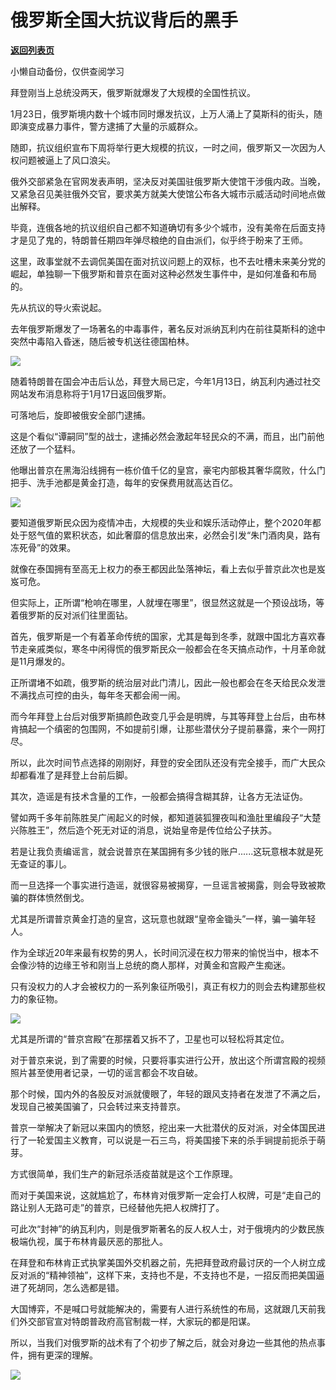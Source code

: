 # 俄罗斯全国大抗议背后的黑手

[**返回列表页**](/gzh/政事堂2019)

小懒自动备份，仅供查阅学习

拜登刚当上总统没两天，俄罗斯就爆发了大规模的全国性抗议。  

  

1月23日，俄罗斯境内数十个城市同时爆发抗议，上万人涌上了莫斯科的街头，随即演变成暴力事件，警方逮捕了大量的示威群众。

  

随即，抗议组织宣布下周将举行更大规模的抗议，一时之间，俄罗斯又一次因为人权问题被逼上了风口浪尖。  

  

俄外交部紧急在官网发表声明，坚决反对美国驻俄罗斯大使馆干涉俄内政。当晚，又紧急召见美驻俄外交官，要求美方就美大使馆公布各大城市示威活动时间地点做出解释。

  

毕竟，连俄各地的抗议组织自己都不知道确切有多少个城市，没有美帝在后面支持才是见了鬼的，特朗普任期四年弹尽粮绝的自由派们，似乎终于盼来了王师。

  

这里，政事堂就不去调侃美国在面对抗议问题上的双标，也不去吐槽未来美分党的崛起，单独聊一下俄罗斯和普京在面对这种必然发生事件中，是如何准备和布局的。  

  

先从抗议的导火索说起。  

  

去年俄罗斯爆发了一场著名的中毒事件，著名反对派纳瓦利内在前往莫斯科的途中突然中毒陷入昏迷，随后被专机送往德国柏林。

  

![](https://mmbiz.qpic.cn/mmbiz_jpg/rxhS23yu8cO3p4r80Ba9QhhSa7tTomA4e6MyyOXYMakZ7dDyIxEm51Gc9Ud05VCyflGtbAJThnXetJOxF9LeaQ/640?wx_fmt=jpeg)

  

随着特朗普在国会冲击后认怂，拜登大局已定，今年1月13日，纳瓦利内通过社交网站发布消息称将于1月17日返回俄罗斯。

  

可落地后，旋即被俄安全部门逮捕。

  

这是个看似“谭嗣同”型的战士，逮捕必然会激起年轻民众的不满，而且，出门前他还放了一个猛料。

  

他曝出普京在黑海沿线拥有一栋价值千亿的皇宫，豪宅内部极其奢华腐败，什么门把手、洗手池都是黄金打造，每年的安保费用就高达百亿。

  

![](https://mmbiz.qpic.cn/mmbiz_png/rxhS23yu8cO3p4r80Ba9QhhSa7tTomA4J7TFjU1WI9ORmXKVqBIYib69YlzcbDiaQ8dW5ZwZoCEcajvZHuZxvLXA/640?wx_fmt=png)

  

要知道俄罗斯民众因为疫情冲击，大规模的失业和娱乐活动停止，整个2020年都处于怒气值的累积状态，如此奢靡的信息放出来，必然会引发“朱门酒肉臭，路有冻死骨”的效果。

  

就像在泰国拥有至高无上权力的泰王都因此坠落神坛，看上去似乎普京此次也是岌岌可危。  

  

但实际上，正所谓“枪响在哪里，人就埋在哪里”，很显然这就是一个预设战场，等着俄罗斯的反对派们往里面钻。

  

首先，俄罗斯是一个有着革命传统的国家，尤其是每到冬季，就跟中国北方喜欢春节走亲戚类似，寒冬中闲得慌的俄罗斯民众一般都会在冬天搞点动作，十月革命就是11月爆发的。

  

正所谓堵不如疏，俄罗斯的统治层对此门清儿，因此一般也都会在冬天给民众发泄不满找点可控的由头，每年冬天都会闹一闹。

  

而今年拜登上台后对俄罗斯搞颜色政变几乎会是明牌，与其等拜登上台后，由布林肯搞起一个缜密的包围网，不如提前引爆，让那些潜伏分子提前暴露，来个一网打尽。

  

所以，此次时间节点选择的刚刚好，拜登的安全团队还没有完全接手，而广大民众却都看准了是拜登上台前后脚。  

  

其次，造谣是有技术含量的工作，一般都会搞得含糊其辞，让各方无法证伪。

  

譬如两千多年前陈胜吴广闹起义的时候，都知道装狐狸夜叫和渔肚里编段子“大楚兴陈胜王”，然后造个死无对证的消息，说始皇帝是传位给公子扶苏。  

  

若是让我负责编谣言，就会说普京在某国拥有多少钱的账户......这玩意根本就是死无查证的事儿。

  

而一旦选择一个事实进行造谣，就很容易被揭穿，一旦谣言被揭露，则会导致被欺骗的群体愤然倒戈。  

  

尤其是所谓普京黄金打造的皇宫，这玩意也就跟“皇帝金锄头”一样，骗一骗年轻人。

  

作为全球近20年来最有权势的男人，长时间沉浸在权力带来的愉悦当中，根本不会像沙特的边缘王爷和刚当上总统的商人那样，对黄金和宫殿产生痴迷。

  

只有没权力的人才会被权力的一系列象征所吸引，真正有权力的则会去构建那些权力的象征物。

  

![](https://mmbiz.qpic.cn/mmbiz_jpg/rxhS23yu8cO3p4r80Ba9QhhSa7tTomA4FMsDJdNuKBngjwIiahzLibLKtTPhLC6gNzOgSiaUbTRoo0QwFBKbajWGQ/640?wx_fmt=jpeg)

  

尤其是所谓的“普京宫殿”在那摆着又拆不了，卫星也可以轻松将其定位。

  

对于普京来说，到了需要的时候，只要将事实进行公开，放出这个所谓宫殿的视频照片甚至使用者记录，一切的谣言都会不攻自破。

  

那个时候，国内外的各股反对派就傻眼了，年轻的跟风支持者在发泄了不满之后，发现自己被美国骗了，只会转过来支持普京。

  

普京一举解决了新冠以来国内的愤怒，挖出来一大批潜伏的反对派，对全体国民进行了一轮爱国主义教育，可以说是一石三鸟，将美国接下来的杀手锏提前扼杀于萌芽。

  

方式很简单，我们生产的新冠杀活疫苗就是这个工作原理。  

  

而对于美国来说，这就尴尬了，布林肯对俄罗斯一定会打人权牌，可是“走自己的路让别人无路可走”的普京，已经替他先把人权牌打了。

  

可此次“封神”的纳瓦利内，则是俄罗斯著名的反人权人士，对于俄境内的少数民族极端仇视，属于布林肯最厌恶的那批人。

  

在拜登和布林肯正式执掌美国外交机器之前，先把拜登政府最讨厌的一个人树立成反对派的“精神领袖”，这样下来，支持也不是，不支持也不是，一招反而把美国逼进了死胡同，怎么选都是错。

  

大国博弈，不是喊口号就能解决的，需要有人进行系统性的布局，这就跟几天前我们外交部官宣对特朗普政府高官制裁一样，大家玩的都是阳谋。  

  

所以，当我们对俄罗斯的战术有了个初步了解之后，就会对身边一些其他的热点事件，拥有更深的理解。

  

![](https://mmbiz.qpic.cn/mmbiz_jpg/rxhS23yu8cPp0iaKAfe0ZsWfgGcY72o9Nror8TicrtnlDsqzY7y4Kum4fM3X0FMEGlbvm9HvZUiaETSnLt4DHNLbQ/640?wx_fmt=jpeg)

